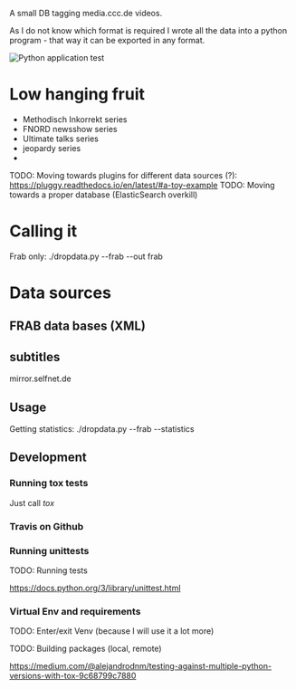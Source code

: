 A small DB tagging media.ccc.de videos.

As I do not know which format is required I wrote all the data into a python
program - that way it can be exported in any format.

![Python application test](https://github.com/Thorsten-Sick/tags_for_media_ccc_de/workflows/Python%20application/badge.svg)

# Low hanging fruit

- Methodisch Inkorrekt series
- FNORD newsshow series
- Ultimate talks series
- jeopardy series
-

TODO: Moving towards plugins for different data sources  (?): https://pluggy.readthedocs.io/en/latest/#a-toy-example
TODO: Moving towards a proper database (ElasticSearch overkill)


# Calling it

Frab only:
./dropdata.py --frab --out frab

# Data sources

## FRAB data bases (XML)

## subtitles

mirror.selfnet.de

## Usage

Getting statistics:
./dropdata.py --frab --statistics


## Development

### Running tox tests

Just call *tox*

### Travis on Github

### Running unittests

TODO: Running tests

https://docs.python.org/3/library/unittest.html

### Virtual Env and requirements

TODO: Enter/exit Venv (because I will use it a lot more)




TODO: Building packages (local, remote)

https://medium.com/@alejandrodnm/testing-against-multiple-python-versions-with-tox-9c68799c7880